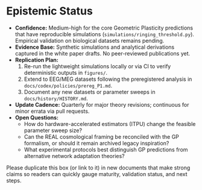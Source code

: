 # Epistemic Status

- **Confidence:** Medium-high for the core Geometric Plasticity predictions that
  have reproducible simulations (`simulations/ringing_threshold.py`). Empirical
  validation on biological datasets remains pending.
- **Evidence Base:** Synthetic simulations and analytical derivations captured in
  the white paper drafts. No peer-reviewed publications yet.
- **Replication Plan:**
  1. Re-run the lightweight simulations locally or via CI to verify deterministic
     outputs in `figures/`.
  2. Extend to EEG/MEG datasets following the preregistered analysis in
     `docs/codex/policies/prereg_P1.md`.
  3. Document any new datasets or parameter sweeps in `docs/history/HISTORY.md`.
- **Update Cadence:** Quarterly for major theory revisions; continuous for minor
  errata via pull requests.
- **Open Questions:**
  - How do hardware-accelerated estimators (ITPU) change the feasible parameter
    sweep size?
  - Can the REAL cosmological framing be reconciled with the GP formalism, or
    should it remain archived legacy inspiration?
  - What experimental protocols best distinguish GP predictions from alternative
    network adaptation theories?

Please duplicate this box (or link to it) in new documents that make strong
claims so readers can quickly gauge maturity, validation status, and next steps.
